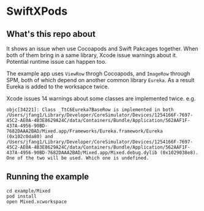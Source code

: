 # SwiftXPods

## What's this repo about
It shows an issue when use Cocoapods and Swift Pakcages together. When both of them bring in a same library, Xcode issue warnings about it. Potential runtime issue can happen too.

The example app uses `ViewRow` throgh Cocoapods, and `ImageRow` through SPM, both of which depend on another common library `Eureka`. As a result Eureka is added to the worksapce twice. 

Xcode issues 14 warnings about some classes are implemented twice. e.g.

```
objc[34221]: Class _TtC6Eureka7BaseRow is implemented in both /Users/jfang1/Library/Developer/CoreSimulator/Devices/1254166F-7697-45C2-AE0A-4B3E8629A24C/data/Containers/Bundle/Application/562AAF1F-437A-4956-90BD-7682DAAA2BAD/Mixed.app/Frameworks/Eureka.framework/Eureka (0x102c0da80) and /Users/jfang1/Library/Developer/CoreSimulator/Devices/1254166F-7697-45C2-AE0A-4B3E8629A24C/data/Containers/Bundle/Application/562AAF1F-437A-4956-90BD-7682DAAA2BAD/Mixed.app/Mixed.debug.dylib (0x1029038e8). One of the two will be used. Which one is undefined.
```

## Running the example
```
cd example/Mixed
pod install
open Mixed.xcworkspace
```